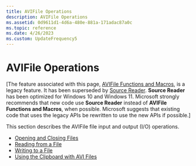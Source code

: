 ```yaml
---
title: AVIFile Operations
description: AVIFile Operations
ms.assetid: 0d9611d1-4d6a-480e-881a-171adac87a0c
ms.topic: reference
ms.date: 4/26/2023
ms.custom: UpdateFrequency5
---
```


# AVIFile Operations

\[The feature associated with this page, [AVIFile Functions and Macros](/windows/win32/multimedia/avifile-functions-and-macros), is a legacy feature. It has been superseded by [Source Reader](/windows/win32/medfound/source-reader). **Source Reader** has been optimized for Windows 10 and Windows 11. Microsoft strongly recommends that new code use **Source Reader** instead of **AVIFile Functions and Macros**, when possible. Microsoft suggests that existing code that uses the legacy APIs be rewritten to use the new APIs if possible.\]

This section describes the AVIFile file input and output (I/O) operations.

-   [Opening and Closing Files](opening-and-closing-files.md)
-   [Reading from a File](reading-from-a-file.md)
-   [Writing to a File](writing-to-a-file.md)
-   [Using the Clipboard with AVI Files](using-the-clipboard-with-avi-files.md)

 

 




